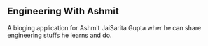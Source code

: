 ## Engineering With Ashmit

A bloging application for Ashmit JaiSarita Gupta wher he can share  engineering stuffs he learns and do.